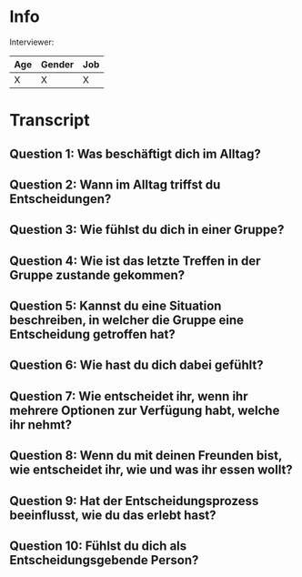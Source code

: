 # Info
Interviewer: 

| Age   | Gender | Job 	   |
| ----- | ------ | ------- |
| X   | X | X |

# Transcript
## Question 1: Was beschäftigt dich im Alltag?

## Question 2: Wann im Alltag triffst du Entscheidungen?

## Question 3: Wie fühlst du dich in einer Gruppe?

## Question 4: Wie ist das letzte Treffen in der Gruppe zustande gekommen?

## Question 5: Kannst du eine Situation beschreiben, in welcher die Gruppe eine Entscheidung getroffen hat?

## Question 6: Wie hast du dich dabei gefühlt?

## Question 7: Wie entscheidet ihr, wenn ihr mehrere Optionen zur Verfügung habt, welche ihr nehmt?

## Question 8: Wenn du mit deinen Freunden bist, wie entscheidet ihr, wie und was ihr essen wollt?

## Question 9: Hat der Entscheidungsprozess beeinflusst, wie du das erlebt hast?

## Question 10: Fühlst du dich als Entscheidungsgebende Person?
